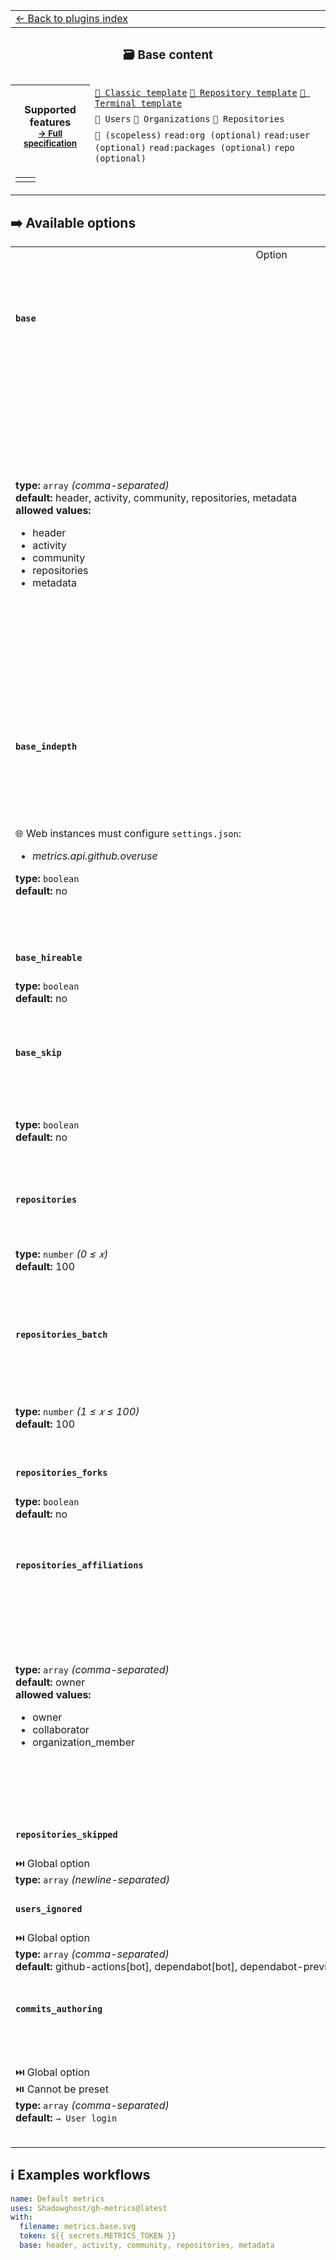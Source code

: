 <!--header-->
<table>
  <tr><td colspan="2"><a href="/README.md#-plugins">← Back to plugins index</a></td></tr>
  <tr><th colspan="2"><h3>🗃️ Base content</h3></th></tr>
  <tr><td colspan="2" align="center"></td></tr>
  <tr>
    <th rowspan="3">Supported features<br><sub><a href="metadata.yml">→ Full specification</a></sub></th>
    <td><a href="/source/templates/classic/README.md"><code>📗 Classic template</code></a> <a href="/source/templates/repository/README.md"><code>📘 Repository template</code></a> <a href="/source/templates/terminal/README.md"><code>📙 Terminal template</code></a></td>
  </tr>
  <tr>
    <td><code>👤 Users</code> <code>👥 Organizations</code> <code>📓 Repositories</code></td>
  </tr>
  <tr>
    <td><code>🔑 (scopeless)</code> <code>read:org (optional)</code> <code>read:user (optional)</code> <code>read:packages (optional)</code> <code>repo (optional)</code></td>
  </tr>
  <tr>
<td colspan="2"><table><tr>
<td align="center">
<img src="https://github.com/Shadowghost/gh-metrics/blob/examples/metrics.classic.svg" alt=""></img>
</td>
<td align="center">
<img src="https://github.com/Shadowghost/gh-metrics/blob/examples/metrics.organization.svg" alt=""></img>
</td>
</tr></table></td>
  </tr>
</table>
<!--/header-->

## ➡️ Available options

<!--options-->
<table>
  <tr>
    <td align="center" nowrap="nowrap">Option</i></td><td align="center" nowrap="nowrap">Description</td>
  </tr>
  <tr>
    <td nowrap="nowrap"><h4><code>base</code></h4></td>
    <td rowspan="2"><p>Base content</p>
<p>The following sections are supported:</p>
<ul>
<li><code>header</code>, which usually contains username, two-weeks commits calendars and a few additional data</li>
<li><code>activity</code>, which contains recent activity (commits, pull requests, issues, etc.)</li>
<li><code>community</code>, which contains community stats (following, sponsors, organizations, etc.)</li>
<li><code>repositories</code>, which contains repository stats (license, forks, stars, etc.)</li>
<li><code>metadata</code>, which contains information about generated metrics</li>
</ul>
<p>These are all enabled by default, but it is possible to explicitly opt out from them.</p>
<img width="900" height="1" alt=""></td>
  </tr>
  <tr>
    <td nowrap="nowrap"><b>type:</b> <code>array</code>
<i>(comma-separated)</i>
<br>
<b>default:</b> header, activity, community, repositories, metadata<br>
<b>allowed values:</b><ul><li>header</li><li>activity</li><li>community</li><li>repositories</li><li>metadata</li></ul></td>
  </tr>
  <tr>
    <td nowrap="nowrap"><h4><code>base_indepth</code></h4></td>
    <td rowspan="2"><p>Indepth mode</p>
<p>Enabling this will consume additional API queries to fetch more data.
This currently improves the accuracy of the following statistics:</p>
<ul>
<li>total commits</li>
<li>total issues</li>
<li>total pull requests</li>
<li>total pull requests reviews</li>
<li>total repositories contributed to</li>
</ul>
<img width="900" height="1" alt=""></td>
  </tr>
  <tr>
    <td nowrap="nowrap">🌐 Web instances must configure <code>settings.json</code>:
<ul>
<li><i>metrics.api.github.overuse</i></li>
</ul>
<b>type:</b> <code>boolean</code>
<br>
<b>default:</b> no<br></td>
  </tr>
  <tr>
    <td nowrap="nowrap"><h4><code>base_hireable</code></h4></td>
    <td rowspan="2"><p>Show <code>Available for hire!</code> in header section</p>
<img width="900" height="1" alt=""></td>
  </tr>
  <tr>
    <td nowrap="nowrap"><b>type:</b> <code>boolean</code>
<br>
<b>default:</b> no<br></td>
  </tr>
  <tr>
    <td nowrap="nowrap"><h4><code>base_skip</code></h4></td>
    <td rowspan="2"><p>Skip base content</p>
<blockquote>
<p>⚠️ Any plugin that relies on base content data may break!
Only use this option when using a plugin that can be configured with <a href="/source/plugins/core/README.md#token"><code>token: NOT_NEEDED</code></a></p>
</blockquote>
<img width="900" height="1" alt=""></td>
  </tr>
  <tr>
    <td nowrap="nowrap"><b>type:</b> <code>boolean</code>
<br>
<b>default:</b> no<br></td>
  </tr>
  <tr>
    <td nowrap="nowrap"><h4><code>repositories</code></h4></td>
    <td rowspan="2"><p>Fetched repositories</p>
<p>A higher value result in more accurate metrics but can hit GitHub API rate-limit more easily (especially with a lot of plugins enabled)</p>
<img width="900" height="1" alt=""></td>
  </tr>
  <tr>
    <td nowrap="nowrap"><b>type:</b> <code>number</code>
<i>(0 ≤
𝑥)</i>
<br>
<b>default:</b> 100<br></td>
  </tr>
  <tr>
    <td nowrap="nowrap"><h4><code>repositories_batch</code></h4></td>
    <td rowspan="2"><p>Fetched repositories per query</p>
<p>If you receive <code>Something went wrong while executing your query</code> (which is usually caused by API timeouts), lowering this value may help.
This setting may not be supported by all plugins.</p>
<img width="900" height="1" alt=""></td>
  </tr>
  <tr>
    <td nowrap="nowrap"><b>type:</b> <code>number</code>
<i>(1 ≤
𝑥
≤ 100)</i>
<br>
<b>default:</b> 100<br></td>
  </tr>
  <tr>
    <td nowrap="nowrap"><h4><code>repositories_forks</code></h4></td>
    <td rowspan="2"><p>Include forks</p>
<img width="900" height="1" alt=""></td>
  </tr>
  <tr>
    <td nowrap="nowrap"><b>type:</b> <code>boolean</code>
<br>
<b>default:</b> no<br></td>
  </tr>
  <tr>
    <td nowrap="nowrap"><h4><code>repositories_affiliations</code></h4></td>
    <td rowspan="2"><p>Repositories affiliations</p>
<ul>
<li><code>owner</code>: owned repositories</li>
<li><code>collaborator</code>: repositories with push access</li>
<li><code>organization_member</code>: repositories from an organization where user is a member</li>
</ul>
<p>Some plugin outputs may be affected by this setting too.</p>
<p>Set to <code>&quot;&quot;</code> to disable and fetch all repositories related to given account.
Broad affiliations will result in less representative metrics.</p>
<img width="900" height="1" alt=""></td>
  </tr>
  <tr>
    <td nowrap="nowrap"><b>type:</b> <code>array</code>
<i>(comma-separated)</i>
<br>
<b>default:</b> owner<br>
<b>allowed values:</b><ul><li>owner</li><li>collaborator</li><li>organization_member</li></ul></td>
  </tr>
  <tr>
    <td nowrap="nowrap"><h4><code>repositories_skipped</code></h4></td>
    <td rowspan="2"><p>Default skipped repositories</p>
<img width="900" height="1" alt=""></td>
  </tr>
  <tr>
    <td nowrap="nowrap">⏭️ Global option<br>
<b>type:</b> <code>array</code>
<i>(newline-separated)</i>
<br></td>
  </tr>
  <tr>
    <td nowrap="nowrap"><h4><code>users_ignored</code></h4></td>
    <td rowspan="2"><p>Default ignored users</p>
<p>Note that emails are only supported in commits-related elements.</p>
<img width="900" height="1" alt=""></td>
  </tr>
  <tr>
    <td nowrap="nowrap">⏭️ Global option<br>
<b>type:</b> <code>array</code>
<i>(comma-separated)</i>
<br>
<b>default:</b> github-actions[bot], dependabot[bot], dependabot-preview[bot], actions-user, action@github.com<br></td>
  </tr>
  <tr>
    <td nowrap="nowrap"><h4><code>commits_authoring</code></h4></td>
    <td rowspan="2"><p>Identifiers that has been used for authoring commits</p>
<p>Specify names, surnames, username, email addresses that has been used in the past that can be used to detect commits ownerships in some plugins</p>
<img width="900" height="1" alt=""></td>
  </tr>
  <tr>
    <td nowrap="nowrap">⏭️ Global option<br>
⏯️ Cannot be preset<br>
<b>type:</b> <code>array</code>
<i>(comma-separated)</i>
<br>
<b>default:</b> <code>→ User login</code><br></td>
  </tr>
</table>
<!--/options-->

## ℹ️ Examples workflows

<!--examples-->
```yaml
name: Default metrics
uses: Shadowghost/gh-metrics@latest
with:
  filename: metrics.base.svg
  token: ${{ secrets.METRICS_TOKEN }}
  base: header, activity, community, repositories, metadata

```
<!--/examples-->
